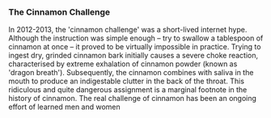 <param ve-config
	title="Cinnamon: two thousand years of botanical disambiguation"
	banner="https://github.com/JSTOR-Labs/plant-humanities/raw/master/images/cinnamon_banner_image.jpg"
	layout="vtl"
	num-maps="0"
	num-images="0"
	num-specimens="0"
	num-primary-sources="0"
	author="Wouter Klein">

### The Cinnamon Challenge

In 2012-2013, the 'cinnamon challenge' was a short-lived internet hype. Although the instruction was simple enough – try to swallow a tablespoon of cinnamon at once – it proved to be virtually impossible in practice. Trying to ingest dry, grinded cinnamon bark initially causes a severe choke reaction, characterised by extreme exhalation of cinnamon powder (known as 'dragon breath'). Subsequently, the cinnamon combines with saliva in the mouth to produce an indigestable clutter in the back of the throat. This ridiculous and quite dangerous assignment is a marginal footnote in the history of cinnamon. The real challenge of cinnamon has been an ongoing effort of learned men and women
<!--stackedit_data:
eyJoaXN0b3J5IjpbMTQ1MjgyMzM5NiwxNzMwMjExNDU2LDcxNz
czMDY4MywtMzU3NzA5MjAxLDE3NjE5MTg3MjUsLTEyMjQ4MTc0
NDQsLTEwNjU0OTM3MzQsNDgyNjI3NzI4LDIwODkzMzc1NDgsLT
c5MDI0NDM1MV19
-->